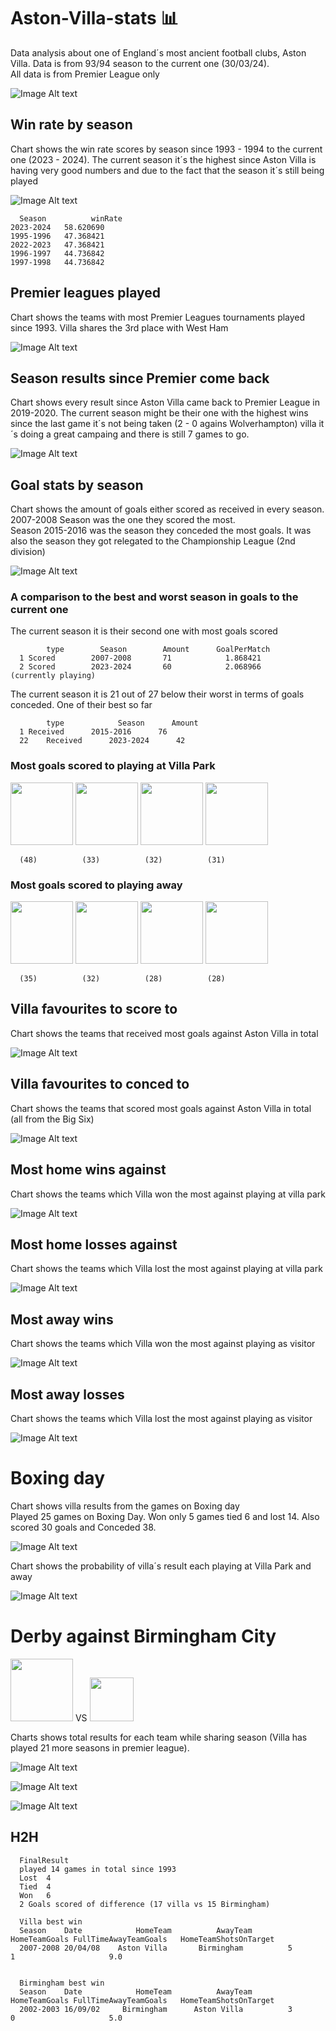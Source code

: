 # Aston-Villa-stats 📊
Data analysis about one of England´s most ancient football clubs, Aston Villa. Data is from 93/94 season to the current one (30/03/24).  
All data is from Premier League only

![Image Alt text](https://github.com/LucasVCorrea/Aston-Villa-stats/blob/main/imagenes/villapic.jpg?raw=true)

## Win rate by season
Chart shows the win rate scores by season since 1993 - 1994 to the current one (2023 - 2024). The current season it´s the highest since Aston Villa is having very good numbers and due to the fact that the season it´s still being played

![Image Alt text](https://github.com/LucasVCorrea/Aston-Villa-stats/blob/main/imagenes/winRateSeasonVillaNew.png?raw=true)  

      Season          winRate
    2023-2024	58.620690
    1995-1996	47.368421
    2022-2023	47.368421
    1996-1997	44.736842
    1997-1998	44.736842

## Premier leagues played  
Chart shows the teams with most Premier Leagues tournaments played since 1993. Villa shares the 3rd place with West Ham  

![Image Alt text](https://github.com/LucasVCorrea/Aston-Villa-stats/blob/main/imagenes/premsTotal.png?raw=true)  


## Season results since Premier come back
Chart shows every result since Aston Villa came back to Premier League in 2019-2020. The current season might be their one with the highest wins since the last game it´s not being taken (2 - 0 agains Wolverhampton) villa it´s doing a great campaing and there is still 7 games to go.

![Image Alt text](https://github.com/LucasVCorrea/Aston-Villa-stats/blob/main/imagenes/seasonResults.png?raw=true)

## Goal stats by season
Chart shows the amount of goals either scored as received in every season. 2007-2008 Season was the one they scored the most.  
Season 2015-2016 was the season they conceded the most goals. It was also the season they got relegated to the Championship League (2nd division)

![Image Alt text](https://github.com/LucasVCorrea/Aston-Villa-stats/blob/main/imagenes/goalStats.png?raw=true)  
### A comparison to the best and worst season in goals to the current one  

The current season it is their second one with most goals scored

            type		Season	      Amount      GoalPerMatch
      1	Scored	      2007-2008	      71            1.868421
      2	Scored	      2023-2024	      60            2.068966       (currently playing)

The current season it is 21 out of 27 below their worst in terms of goals conceded. One of their best so far


            type            Season      Amount
      1	Received      2015-2016	     76
      22	Received      2023-2024	     42
### Most goals scored to playing at Villa Park
<img src="https://github.com/LucasVCorrea/Aston-Villa-stats/blob/main/imagenes/Everton-Badge-200mm-Wafer.png?raw=true" width="100"> <img src="https://github.com/LucasVCorrea/Aston-Villa-stats/blob/main/imagenes/West-Ham-Badge-200mm-Wafer.png?raw=true" width="100"> <img src="https://github.com/LucasVCorrea/Aston-Villa-stats/blob/main/imagenes/Newcastle-Badge-200mm-Wafer.png?raw=true" width="100"> <img src="https://github.com/LucasVCorrea/Aston-Villa-stats/blob/main/imagenes/tottenham.png?raw=true" width="100">  
      
      (48)          (33)          (32)          (31)

### Most goals scored to playing away

<img src="https://github.com/LucasVCorrea/Aston-Villa-stats/blob/main/imagenes/Everton-Badge-200mm-Wafer.png?raw=true" width="100"> <img src="https://github.com/LucasVCorrea/Aston-Villa-stats/blob/main/imagenes/tottenham.png?raw=true" width="100"> <img src="https://github.com/LucasVCorrea/Aston-Villa-stats/blob/main/imagenes/Chelsea-Badge-200mm-Wafer.png?raw=true" width="100"> <img src="https://github.com/LucasVCorrea/Aston-Villa-stats/blob/main/imagenes/Liverpool-Badge-200mm-Wafer-Cake.png?raw=true" width="100">  

      (35)          (32)          (28)          (28)  


## Villa favourites to score to
Chart shows the teams that received most goals against Aston Villa in total

![Image Alt text](https://github.com/LucasVCorrea/Aston-Villa-stats/blob/main/imagenes/mostGoalsScoredAgainst.png?raw=true)  

## Villa favourites to conced to
Chart shows the teams that scored most goals against Aston Villa in total (all from the Big Six)

![Image Alt text](https://github.com/LucasVCorrea/Aston-Villa-stats/blob/main/imagenes/mostGoalsReceivedAgainst.png?raw=true)  

## Most home wins against
Chart shows the teams which Villa won the most against playing at villa park

![Image Alt text](https://github.com/LucasVCorrea/Aston-Villa-stats/blob/main/imagenes/mostHomeWinsAgains.png?raw=true)  

## Most home losses against
Chart shows the teams which Villa lost the most against playing at villa park

![Image Alt text](https://github.com/LucasVCorrea/Aston-Villa-stats/blob/main/imagenes/mostHomeLostAgainst.png?raw=true)  

## Most away wins
Chart shows the teams which Villa won the most against playing as visitor

![Image Alt text](https://github.com/LucasVCorrea/Aston-Villa-stats/blob/main/imagenes/mostAwayWinsAgainst.png?raw=true)  

## Most away losses
Chart shows the teams which Villa lost the most against playing as visitor

![Image Alt text](https://github.com/LucasVCorrea/Aston-Villa-stats/blob/main/imagenes/mostAwayLostAgainst.png?raw=true)  

# Boxing day 
Chart shows villa results from the games on Boxing day  
Played 25 games on Boxing Day. Won only 5 games tied 6 and lost 14. Also scored 30 goals and Conceded 38.

![Image Alt text](https://github.com/LucasVCorrea/Aston-Villa-stats/blob/main/imagenes/descarga.png?raw=true)  

Chart shows the probability of villa´s result each playing at Villa Park and away  

![Image Alt text](https://github.com/LucasVCorrea/Aston-Villa-stats/blob/main/imagenes/boxingDayEach.png?raw=true)  


# Derby against Birmingham City  
<img src="https://github.com/LucasVCorrea/Aston-Villa-stats/blob/main/imagenes/Aston-Villa-Badge-200mm-Wafer.png?raw=true" width="100"> VS <img src="https://github.com/LucasVCorrea/Aston-Villa-stats/blob/main/imagenes/Birmingham_City_FC_logo.png?raw=true" width="70">

Charts shows total results for each team while sharing season (Villa has played 21 more seasons in premier league).  
  

![Image Alt text](https://github.com/LucasVCorrea/Aston-Villa-stats/blob/main/imagenes/villa_birm_wins.png?raw=true)  

![Image Alt text](https://github.com/LucasVCorrea/Aston-Villa-stats/blob/main/imagenes/villa_birm_ties.png?raw=true)  

![Image Alt text](https://github.com/LucasVCorrea/Aston-Villa-stats/blob/main/imagenes/villa_birm_losses.png?raw=true)  


## H2H

      FinalResult	
      played 14 games in total since 1993
      Lost	4
      Tied	4
      Won	6  
      2 Goals scored of difference (17 villa vs 15 Birmingham)

      Villa best win
      Season	Date	        HomeTeam	      AwayTeam        HomeTeamGoals	FullTimeAwayTeamGoals	HomeTeamShotsOnTarget	
      2007-2008	20/04/08	Aston Villa	      Birmingham	      5	            1	                  9.0	                  	

      
      Birmingham best win
      Season	Date	        HomeTeam	      AwayTeam        HomeTeamGoals	FullTimeAwayTeamGoals	HomeTeamShotsOnTarget	
      2002-2003	16/09/02	 Birmingham	     Aston Villa	      3	            0	                  5.0	      
